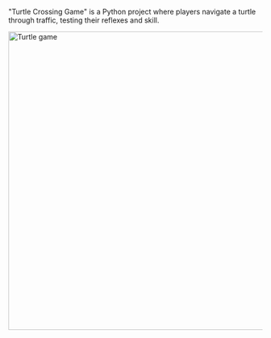 "Turtle Crossing Game" is a Python project where players navigate a turtle through traffic, testing their reflexes and skill.

<img width="592" alt="Turtle game" src="https://github.com/Shrayas555/Turtle-crossing-game/assets/111436421/47fd5b5f-d6b2-4a20-9497-4298c9221aec">

